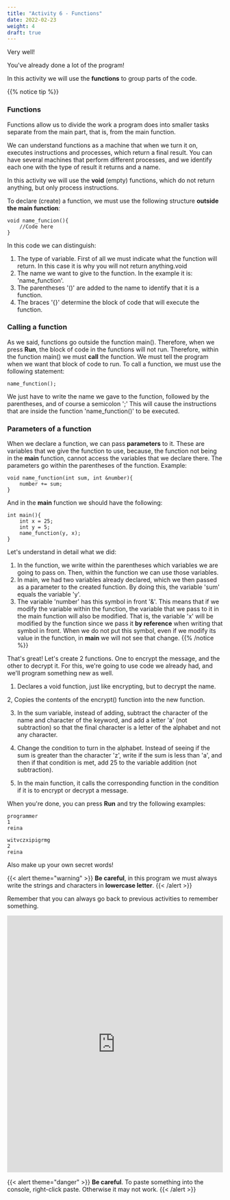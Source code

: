 ```yaml
---
title: "Activity 6 - Functions"
date: 2022-02-23
weight: 4
draft: true
---
```


Very well!

You've already done a lot of the program!

In this activity we will use the **functions** to group parts of the code.

{{% notice tip %}}

### Functions
Functions allow us to divide the work a program does into smaller tasks separate from the main part, that is, from the main function.

We can understand functions as a machine that when we turn it on, executes instructions and processes, which return a final result. You can have several machines that perform different processes, and we identify each one with the type of result it returns and a name.

In this activity we will use the **void** (empty) functions, which do not return anything, but only process instructions.

To declare (create) a function, we must use the following structure **outside the main function**:
```
void name_funcion(){
    //Code here
}
```
In this code we can distinguish:
1. The type of variable. First of all we must indicate what the function will return. In this case it is why you will not return anything.void
2. The name we want to give to the function. In the example it is: 'name_function'.
3. The parentheses '()' are added to the name to identify that it is a function.
4. The braces '{}' determine the block of code that will execute the function.

### Calling a function

As we said, functions go outside the function main(). Therefore, when we press **Run**, the block of code in the functions will not run. Therefore, within the function main() we must **call** the function. We must  tell the program when we want that block of code to run. To call a function, we must use the following statement:
```
name_function();
```
We just have to write the name we gave to the function, followed by the parentheses, and of course a semicolon ';'
This will cause the instructions that are inside the function 'name_function()' to be executed.

### Parameters of a function
When we declare a function, we can pass **parameters** to it. These are variables that we give the function to use, because, the function not being in the **main** function, cannot access the variables that we declare there. 
The parameters go within the parentheses of the function. 
Example:
```
void name_function(int sum, int &number){
    number += sum;
}
```
And in the **main** function we should have the following:
```
int main(){
    int x = 25;
    int y = 5;
    name_function(y, x);
}
```
Let's understand in detail what we did:
1. In the function, we write within the parentheses which variables we are going to pass on. Then, within the function we can use those variables.
2. In main, we had two variables already declared, which we then passed as a parameter to the created function. By doing this, the variable 'sum' equals the variable 'y'. 
3. The variable 'number' has this symbol in front '&'. This means that if we modify the variable within the function, the variable that we pass to it in the main function will also be modified. That is, the variable 'x' will be modified by the function since we pass it **by reference** when writing that symbol in front. When we do not put this symbol, even if we modify its value in the function, in **main** we will not see that change.
{{% /notice %}}

That's great!
Let's create 2 functions. One to encrypt the message, and the other to decrypt it. For this, we're going to use code we already had, and we'll program something new as well.

1. Declares a void function, just like encrypting, but to decrypt the name.

2, Copies the contents of the encrypt() function into the new function.

3. In the sum variable, instead of adding, subtract the character of the name and character of the keyword, and add a letter 'a' (not subtraction) so that the final character is a letter of the alphabet and not any character.

4. Change the condition to turn in the alphabet. Instead of seeing if the sum is greater than the character 'z', write if the sum is less than 'a', and then if that condition is met, add 25 to the variable addition (not subtraction).

5. In the main function, it calls the corresponding function in the condition if it is to encrypt or decrypt a message.

When you're done, you can press **Run** and try the following examples:
```
programmer
1
reina
```
```
witvczxipigrmg
2
reina
```
Also make up your own secret words!

{{< alert theme="warning" >}} **Be careful**, in this program we must always write the strings and characters in **lowercase letter**. {{< /alert >}}

Remember that you can always go back to previous activities to remember something.

<iframe height="600px" width="100%" src="https://replit.com/@nuevofoundation/activity-6-english?lite=true#main.cpp" scrolling="no" frameborder="no" allowtransparency="true" allowfullscreen="true" sandbox="allow-forms allow-pointer-lock allow-popups allow-same-origin allow-scripts allow-modals"></iframe>

{{< alert theme="danger" >}} **Be careful**. To paste something into the console, right-click paste. Otherwise it may not work. {{< /alert >}}
